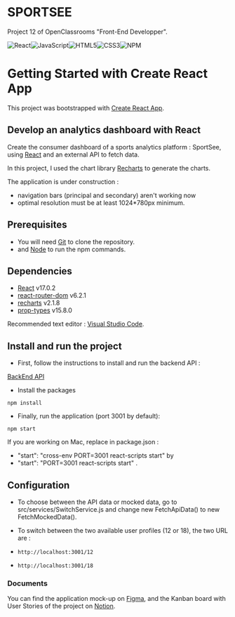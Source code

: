# SPORTSEE

Project 12 of OpenClassrooms "Front-End Developper".


![React](https://img.shields.io/badge/react-%2320232a.svg?style=for-the-badge&logo=react&logoColor=%2361DAFB)![JavaScript](https://img.shields.io/badge/javascript-%23323330.svg?style=for-the-badge&logo=javascript&logoColor=%23F7DF1E)![HTML5](https://img.shields.io/badge/html5-%23E34F26.svg?style=for-the-badge&logo=html5&logoColor=white)![CSS3](https://img.shields.io/badge/css3-%231572B6.svg?style=for-the-badge&logo=css3&logoColor=white)![NPM](https://img.shields.io/badge/NPM-%23000000.svg?style=for-the-badge&logo=npm&logoColor=white)


# Getting Started with Create React App

This project was bootstrapped with [Create React App](https://github.com/facebook/create-react-app).

## Develop an analytics dashboard with React

Create the consumer dashboard of a sports analytics platform : SportSee, using [React](https://fr.reactjs.org/) and an external API to fetch data.

In this project, I used the chart library [Recharts](https://recharts.org/en-US/) to generate the charts.

The application is under construction : 
- navigation bars (principal and secondary) aren't working now
- optimal resolution must be at least 1024*780px minimum.

## Prerequisites

- You will need [Git](https://git-scm.com/) to clone the repository.
- and [Node](https://nodejs.org/en/) to run the npm commands.

## Dependencies

- [React](https://www.npmjs.com/package/react) v17.0.2
- [react-router-dom](https://www.npmjs.com/package/react-router-dom) v6.2.1
- [recharts](https://www.npmjs.com/package/recharts) v2.1.8
- [prop-types](https://www.npmjs.com/package/prop-types) v15.8.0

Recommended text editor : [Visual Studio Code](https://code.visualstudio.com).

## Install and run the project

- First, follow the instructions to install and run the backend API :

[BackEnd API](https://github.com/Kokotto3000/P9-front-end-dashboard)
- Install the packages

`npm install`

- Finally, run the application (port 3001 by default):

`npm start`

If you are working on Mac, replace in package.json :
- "start": "cross-env PORT=3001 react-scripts start"
by
- "start": "PORT=3001 react-scripts start" .

## Configuration

- To choose between the API data or mocked data, go to src/services/SwitchService.js and change new FetchApiData() to new FetchMockedData().

- To switch between the two available user profiles (12 or 18), the two URL are :

- `http://localhost:3001/12`
- `http://localhost:3001/18`

### Documents

You can find the application mock-up on [Figma](https://www.figma.com/file/BMomGVZqLZb811mDMShpLu/UI-design-Sportify-FR?node-id=0%3A1),
and the Kanban board with User Stories of the project on [Notion](https://www.notion.so/Tableau-de-bord-SportSee-6686aa4b5f44417881a4884c9af5669e).









